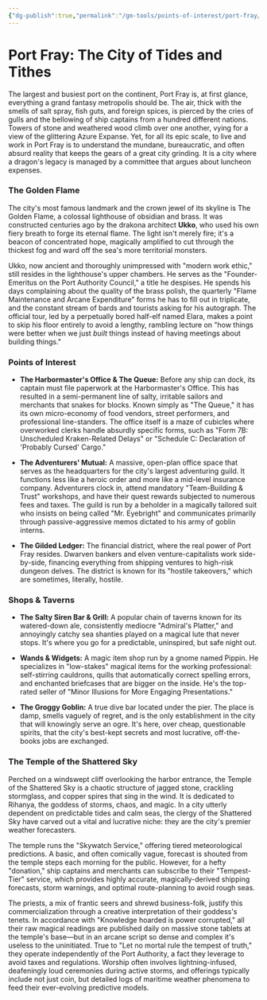 ```yaml
---
{"dg-publish":true,"permalink":"/gm-tools/points-of-interest/port-fray/"}
---
```




# Port Fray: The City of Tides and Tithes

The largest and busiest port on the continent, Port Fray is, at first glance, everything a grand fantasy metropolis should be. The air, thick with the smells of salt spray, fish guts, and foreign spices, is pierced by the cries of gulls and the bellowing of ship captains from a hundred different nations. Towers of stone and weathered wood climb over one another, vying for a view of the glittering Azure Expanse. Yet, for all its epic scale, to live and work in Port Fray is to understand the mundane, bureaucratic, and often absurd reality that keeps the gears of a great city grinding. It is a city where a dragon's legacy is managed by a committee that argues about luncheon expenses.

### The Golden Flame

The city's most famous landmark and the crown jewel of its skyline is The Golden Flame, a colossal lighthouse of obsidian and brass. It was constructed centuries ago by the drakona architect **Ukko**, who used his own fiery breath to forge its eternal flame. The light isn't merely fire; it's a beacon of concentrated hope, magically amplified to cut through the thickest fog and ward off the sea's more territorial monsters.

Ukko, now ancient and thoroughly unimpressed with "modern work ethic," still resides in the lighthouse's upper chambers. He serves as the "Founder-Emeritus on the Port Authority Council," a title he despises. He spends his days complaining about the quality of the brass polish, the quarterly "Flame Maintenance and Arcane Expenditure" forms he has to fill out in triplicate, and the constant stream of bards and tourists asking for his autograph. The official tour, led by a perpetually bored half-elf named Elara, makes a point to skip his floor entirely to avoid a lengthy, rambling lecture on "how things were better when we just *built* things instead of having meetings about building things."

### Points of Interest

*   **The Harbormaster's Office & The Queue:** Before any ship can dock, its captain must file paperwork at the Harbormaster's Office. This has resulted in a semi-permanent line of salty, irritable sailors and merchants that snakes for blocks. Known simply as "The Queue," it has its own micro-economy of food vendors, street performers, and professional line-standers. The office itself is a maze of cubicles where overworked clerks handle absurdly specific forms, such as "Form 7B: Unscheduled Kraken-Related Delays" or "Schedule C: Declaration of 'Probably Cursed' Cargo."

*   **The Adventurers' Mutual:** A massive, open-plan office space that serves as the headquarters for the city's largest adventuring guild. It functions less like a heroic order and more like a mid-level insurance company. Adventurers clock in, attend mandatory "Team-Building & Trust" workshops, and have their quest rewards subjected to numerous fees and taxes. The guild is run by a beholder in a magically tailored suit who insists on being called "Mr. Eyebright" and communicates primarily through passive-aggressive memos dictated to his army of goblin interns.

*   **The Gilded Ledger:** The financial district, where the real power of Port Fray resides. Dwarven bankers and elven venture-capitalists work side-by-side, financing everything from shipping ventures to high-risk dungeon delves. The district is known for its "hostile takeovers," which are sometimes, literally, hostile.

### Shops & Taverns

*   **The Salty Siren Bar & Grill:** A popular chain of taverns known for its watered-down ale, consistently mediocre "Admiral's Platter," and annoyingly catchy sea shanties played on a magical lute that never stops. It's where you go for a predictable, uninspired, but safe night out.

*   **Wands & Widgets:** A magic item shop run by a gnome named Pippin. He specializes in "low-stakes" magical items for the working professional: self-stirring cauldrons, quills that automatically correct spelling errors, and enchanted briefcases that are bigger on the inside. He's the top-rated seller of "Minor Illusions for More Engaging Presentations."

*   **The Groggy Goblin:** A true dive bar located under the pier. The place is damp, smells vaguely of regret, and is the only establishment in the city that will knowingly serve an ogre. It's here, over cheap, questionable spirits, that the city's best-kept secrets and most lucrative, off-the-books jobs are exchanged.

### The Temple of the Shattered Sky

Perched on a windswept cliff overlooking the harbor entrance, the Temple of the Shattered Sky is a chaotic structure of jagged stone, crackling stormglass, and copper spires that sing in the wind. It is dedicated to Rihanya, the goddess of storms, chaos, and magic. In a city utterly dependent on predictable tides and calm seas, the clergy of the Shattered Sky have carved out a vital and lucrative niche: they are the city's premier weather forecasters.

The temple runs the "Skywatch Service," offering tiered meteorological predictions. A basic, and often comically vague, forecast is shouted from the temple steps each morning for the public. However, for a hefty "donation," ship captains and merchants can subscribe to their "Tempest-Tier" service, which provides highly accurate, magically-derived shipping forecasts, storm warnings, and optimal route-planning to avoid rough seas.

The priests, a mix of frantic seers and shrewd business-folk, justify this commercialization through a creative interpretation of their goddess's tenets. In accordance with "Knowledge hoarded is power corrupted," all their raw magical readings are published daily on massive stone tablets at the temple's base—but in an arcane script so dense and complex it's useless to the uninitiated. True to "Let no mortal rule the tempest of truth," they operate independently of the Port Authority, a fact they leverage to avoid taxes and regulations. Worship often involves lightning-infused, deafeningly loud ceremonies during active storms, and offerings typically include not just coin, but detailed logs of maritime weather phenomena to feed their ever-evolving predictive models.